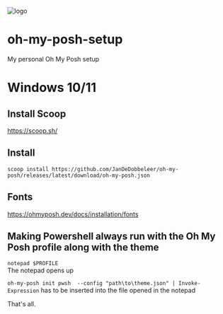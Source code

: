 
![logo](https://user-images.githubusercontent.com/95244851/186285969-f7694012-f834-4957-b35b-3d2dccaf5491.png)

# oh-my-posh-setup
My personal Oh My Posh setup

# Windows 10/11
## Install Scoop
https://scoop.sh/

## Install
`scoop install https://github.com/JanDeDobbeleer/oh-my-posh/releases/latest/download/oh-my-posh.json`

## Fonts
https://ohmyposh.dev/docs/installation/fonts

## Making Powershell always run with the Oh My Posh profile along with the theme
`notepad $PROFILE`\
The notepad opens up

`oh-my-posh init pwsh  --config "path\to\theme.json" | Invoke-Expression` has to be inserted into the file opened in the notepad

That's all.
